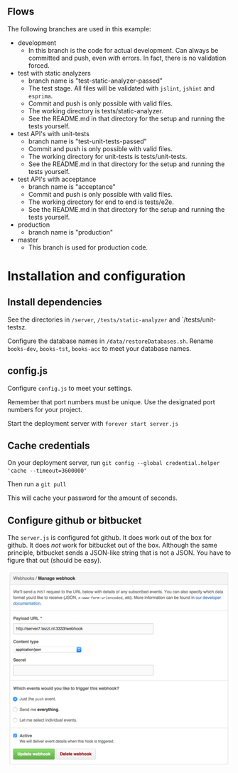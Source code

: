 
## Flows
The following branches are used in this example:
* development
  * In this branch is the code for actual development. Can always be committed and push, even _with_ errors. In fact, there is no validation forced.
* test with static analyzers
  * branch name is "test-static-analyzer-passed"
  * The test stage. All files will be validated with `jslint`, `jshint` and `esprima`.
  * Commit and push is only possible with valid files.
  * The working directory is tests/static-analyzer.
  * See the README.md in that directory for the setup and running the tests yourself.
* test API's with unit-tests
  * branch name is "test-unit-tests-passed"
  * Commit and push is only possible with valid files.
  * The working directory for unit-tests is tests/unit-tests.
  * See the README.md in that directory for the setup and running the tests yourself.
* test API's with acceptance
  * branch name is "acceptance"
  * Commit and push is only possible with valid files.
  * The working directory for end to end is tests/e2e.
  * See the README.md in that directory for the setup and running the tests yourself.
* production
  * branch name is "production"
* master
  * This branch is used for production code.

# Installation and configuration
## Install dependencies
See the directories in `/server`, `/tests/static-analyzer` and `/tests/unit-testsz.

Configure the database names in `/data/restoreDatabases.sh`. Rename `books-dev`, `books-tst`, `books-acc` to meet your database names.


## config.js
Configure `config.js` to meet your settings.

Remember that port numbers must be unique. Use the designated port numbers for your project.

Start the deployment server with `forever start server.js`

## Cache credentials
On your deployment server, run `git config --global credential.helper 'cache --timeout=3600000'`

Then run a `git pull`

This will cache your password for the amount of seconds.
 

## Configure github or bitbucket
The `server.js` is configured fot github. It does work out of the box for github. It does _not_ work for bitbucket out of the box. Although the same principle, bitbucket sends a JSON-like string that is not a JSON. You have to figure that out (should be easy).

![Github web configuration](https://raw.githubusercontent.com/theotheu/hook-test/master/assets/github-webhooks.png)













